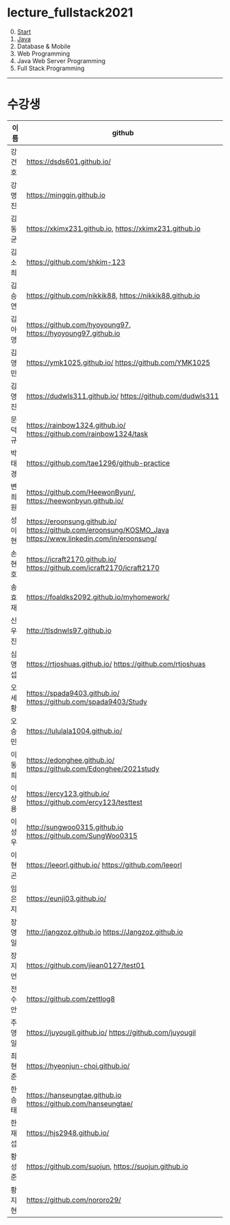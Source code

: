 # lecture_fullstack2021

0. [Start](01-Start/README.md)
1. [Java](01-Java/README.md)
2. Database & Mobile
3. Web Programming
4. Java Web Server Programming
5. Full Stack Programming

---

# 수강생

이름 | github 
------------- | ---------------------------------------------------
강건호	| https://dsds601.github.io/
강명진	 | https://minggin.github.io 
김동균	 | https://xkimx231.github.io, https://xkimx231.github.io 
김소희	| https://github.com/shkim-123
김승연	 | https://github.com/nikkik88, https://nikkik88.github.io
김아영	 | https://github.com/hyoyoung97, https://hyoyoung97.github.io 
김영민	 | https://ymk1025.github.io/  https://github.com/YMK1025
김영진	 | https://dudwls311.github.io/  https://github.com/dudwls311
문덕규	 | https://rainbow1324.github.io/   https://github.com/rainbow1324/task
박태경	 | https://github.com/tae1296/github-practice
변희원	 | https://github.com/HeewonByun/, https://heewonbyun.github.io/
성이현	 | https://eroonsung.github.io/   https://github.com/eroonsung/KOSMO_Java    https://www.linkedin.com/in/eroonsung/
손현호	 | https://icraft2170.github.io/  https://github.com/icraft2170/icraft2170
송효재	 | https://foaldks2092.github.io/myhomework/ 
신우진	 | http://tlsdnwls97.github.io   
심영섭	 | https://rtjoshuas.github.io/   https://github.com/rtjoshuas
오세황	 | https://spada9403.github.io/   https://github.com/spada9403/Study
오승민	 | https://lululala1004.github.io/ 
이동희	 | https://edonghee.github.io/    https://github.com/Edonghee/2021study
이상용	 | https://ercy123.github.io/    https://github.com/ercy123/testtest 
이성우	 | http://sungwoo0315.github.io   https://github.com/SungWoo0315
이현곤	| https://leeorl.github.io/   https://github.com/leeorl
임은지	 | https://eunji03.github.io/ 
장영일	 | http://jangzoz.github.io   https://Jangzoz.github.io
장지언	 | https://github.com/jiean0127/test01
전수안	 | https://github.com/zettlog8
주영일	| https://juyougil.github.io/  https://github.com/juyougil
최현준	 | https://hyeonjun-choi.github.io/
한승태	 | https://hanseungtae.github.io   https://github.com/hanseungtae/
한재섭	| https://hjs2948.github.io/ 
황성준	| https://github.com/suojun, https://suojun.github.io
황지현	| https://github.com/nororo29/
